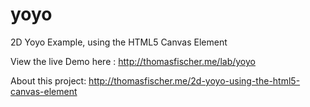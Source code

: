 # yoyo

2D Yoyo Example, using the HTML5 Canvas Element

View the live Demo here : http://thomasfischer.me/lab/yoyo

About this project: http://thomasfischer.me/2d-yoyo-using-the-html5-canvas-element